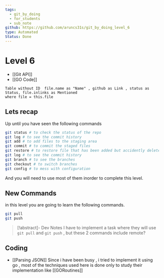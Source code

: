 ```yaml
---
tags:
  - git_by_doing
  - for_students
  - sub_note
github: https://github.com/aruncs31s/git_by_doing_level_6
type: Automated
Status: Done
---
```

# Level 6
- [[Git API]]
- [[GO Code]]
```dataview
Table without ID  file.name as "Name" , github as Link , status as Status, file.inlinks as Mentioned
where file = this.file
```

## Lets recap 
Up until you have seen the following commands 
```bash
git status # to check the status of the repo 
git log # to see the commit history
git add # to add files to the staging area
git commit # to commit the staged files
git restore # to restore file that has been added but accidently deleted.
git log # to see the commit history
git branch # to see the branches
git checkout # to switch branches
git config # to mess with configuration
```
And you will need to use most of them inorder to complete this level. 

## New Commands
in this level you are going to learn the following commands. 
```bash
git pull 
git push 
```

> [!abstract]- Dev Notes
> I have to implement a task where they will use `git pull` and `git push` , but these 2 commands include remote? 



## Coding
- [[Parsing JSON]]
Since i have been busy , i tried to implement it using go , most of the techniques used here is done only to study their implementation like [[GORoutines]] 
